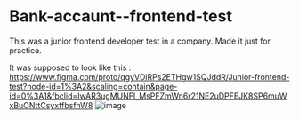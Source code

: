 # Bank-accaunt--frontend-test
This was a junior frontend developer test in a company. Made it just for practice. 

It was supposed to look like this : 
https://www.figma.com/proto/qgyVDiRPs2ETHgw1SQJddR/Junior-frontend-test?node-id=1%3A2&scaling=contain&page-id=0%3A1&fbclid=IwAR3ugMUNFl_MsPFZmWn6r21NE2uDPFEJK8SP6muWxBuONttCsyxffbsfnW8
![image](https://user-images.githubusercontent.com/102743689/178694242-79afcdca-9a60-4599-bc9f-55280b7fcebf.png)
